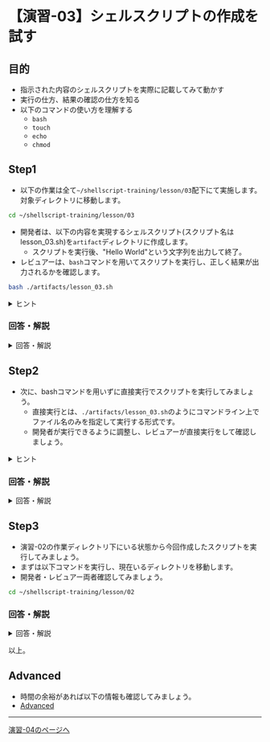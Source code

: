 # 【演習-03】シェルスクリプトの作成を試す

## 目的

- 指示された内容のシェルスクリプトを実際に記載してみて動かす
- 実行の仕方、結果の確認の仕方を知る
- 以下のコマンドの使い方を理解する
    - `bash`
    - `touch`
    - `echo`
    - `chmod`

## Step1

- 以下の作業は全て`~/shellscript-training/lesson/03`配下にて実施します。対象ディレクトリに移動します。

```bash
cd ~/shellscript-training/lesson/03
```

- 開発者は、以下の内容を実現するシェルスクリプト(スクリプト名はlesson_03.sh)を`artifact`ディレクトリに作成します。
    - スクリプトを実行後、"Hello World"という文字列を出力して終了。
- レビュアーは、`bash`コマンドを用いてスクリプトを実行し、正しく結果が出力されるかを確認します。

```bash
bash ./artifacts/lesson_03.sh
```

<details>
<summary>ヒント</summary>
<div>

- echoコマンドを活用する
- シバンに/bin/bashを設定する

</div>
</details>

### 回答・解説

<details>
<summary>回答・解説</summary>
<div>

- 以下の内容でスクリプトを作成します。

```bash
#!/bin/bash

echo "Hello World"
```

- 以下のコマンドで実行します。

```bash
bash ./artifacts/lesson_03.sh
```

- bashコマンドの引数として作成したファイルの場所を指定することで、該当のシェルスクリプトの中身をbash上で実行した結果を返します。

</div>
</details>

## Step2

- 次に、bashコマンドを用いずに直接実行でスクリプトを実行してみましょう。
    - 直接実行とは、`./artifacts/lesson_03.sh`のようにコマンドライン上でファイル名のみを指定して実行する形式です。
    - 開発者が実行できるように調整し、レビュアーが直接実行をして確認しましょう。

<details>
<summary>ヒント</summary>
<div>

- 実行権限が付与されているかを確認しましょう。(ls -l等のコマンドで確認が可能です。)
- 実行権限の管理にはchmodコマンドを活用しましょう。

</div>
</details>

### 回答・解説

<details>
<summary>回答・解説</summary>
<div>

- 以下のコマンドで権限を確認します。

```bash
ls -l ./artifacts/lesson_03.sh
-rw-r--r-- 1 root root 32 Jun 27 22:25 artifacts/lesson_03.sh
```

- `-rw-r--r--`の部分からファイルの所有者には読み込み(r)と書き込み(w)の権限のみが付与されている状態であることがわかります。
- 実行するには実行権限(x)が必要になります。
- そのため、以下コマンドで権限を付与します。

```bash
chmod u+x ./artifacts/lesson_03.sh
ls -l ./artifacts/lesson_03.sh
```

- この状態で、以下直接実行します。

```bash
./artifacts/lesson_03.sh
```

</div>
</details>

## Step3

- 演習-02の作業ディレクトリ下にいる状態から今回作成したスクリプトを実行してみましょう。
- まずは以下コマンドを実行し、現在いるディレクトリを移動します。
- 開発者・レビュアー両者確認してみましょう。

```bash
cd ~/shellscript-training/lesson/02
```

### 回答・解説

<details>
<summary>回答・解説</summary>
<div>

- 以下のコマンドで別のディレクトリにあるファイルを指定して実行します。
    - ../を設定することで、現在いるディレクトリの1階層上の場所を指し示します。

```bash
../03/artifacts/lesson_03.sh
```

- もしくは、絶対パス指定で以下の実行方法でも可能です。

```bash
/root/shellscript-training/lesson/03/artifacts/lesson_03.sh
```
</div>
</details>

以上。

## Advanced

- 時間の余裕があれば以下の情報も確認してみましょう。
- [Advanced](./advanced.md)

---

[演習-04のページへ](../04/basic.md)

